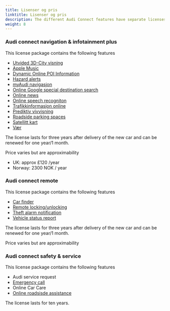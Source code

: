 ```yaml
---
title: Lisenser og pris
linktitle: Lisenser og pris
description: The different Audi Connect features have separate licenses and costs for renewal.
weight: 8
---
```

<!-- markdownlint-disable MD033 -->

### Audi connect navigation & infotainment plus

This license package contains the following features

- [Utvided 3D-City visning](../navigationandinfotainment/#extended-3d-city-view)
- [Apple Music](../navigationandinfotainment/#apple-music)
- [Dynamic Online POI Information](../navigationandinfotainment/#expanded-special-object-view-poi)
- [Hazard alerts](../navigationandinfotainment/#hazard-information)
- [myAudi navigasjon](../myaudi/)
- [Online Google special destination search](../navigationandinfotainment/#search-for-special-goals-pois-with-voice-control)
- [Online news](../navigationandinfotainment/#n|ews-online-individually)
- [Online speech recogniton](../navigationandinfotainment/#search-for-special-goals-pois-with-voice-control)
- [Trafikkinformasjon online](../navigationandinfotainment/#traffic-information-online)
- [Prediktiv vivvisning](../navigationandinfotainment/#predictive-routing)
- [Roadside parking spaces](../navigationandinfotainment/#information-about-parking-spaces)
- [Satellitt kart](../navigationandinfotainment/#google-earth-navigation)
- [Vær](../navigationandinfotainment/#weather)
  
The license lasts for three years after delivery of the new car and can be renewed for one year/1 month.

Price varies but are approximability

- UK: approx £120 /year
- Norway: 2300 NOK / year

### Audi connect remote

This license package contains the following features

- [Car finder](../etronservices/#parking-position)
- [Remote locking/unlocking](../etronservices/#remote-control-of-lockingunlocking)
- [Theft alarm notification](../etronservices/#alert-from-theft-alarm)
- [Vehicle status report](../etronservices/#car-status-report)

The license lasts for three years after delivery of the new car and can be renewed for one year/1 month.

Price varies but are approximability

### Audi connect safety & service

This license package contains the following features

- Audi service request
- [Emergency call](../emergencycallandservice/#emergency-call)
- Online Car Care
- [Online roadsisde assistance](../emergencycallandservice/#online-road-service)

The license lasts for ten years.
